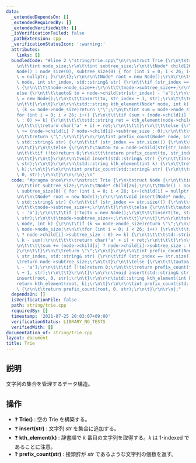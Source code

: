 ```yaml
---
data:
  _extendedDependsOn: []
  _extendedRequiredBy: []
  _extendedVerifiedWith: []
  _isVerificationFailed: false
  _pathExtension: cpp
  _verificationStatusIcon: ':warning:'
  attributes:
    links: []
  bundledCode: "#line 2 \"string/trie.cpp\"\n\r\nstruct Trie {\r\n\tstruct Node {\r\
    \n\t\tint node_size;\r\n\t\tint subtree_size;\r\n\t\tNode* child[26];\r\n\t\t\
    Node() : node_size(0), subtree_size(0) { for (int i = 0; i < 26; i++)child[i]\
    \ = nullptr; }\r\n\t};\r\n\r\n\tNode* root = new Node();\r\n\r\n\tvoid insert(Node*\
    \ node, int str_index, std::string& str) {\r\n\t\tif (str_index == str.size())\
    \ {\r\n\t\t\tnode->node_size++;\r\n\t\t\tnode->subtree_size++;\r\n\t\t}\r\n\t\t\
    else {\r\n\t\t\tauto& to = node->child[str[str_index] - 'a'];\r\n\t\t\tif (!to)to\
    \ = new Node();\r\n\t\t\tinsert(to, str_index + 1, str);\r\n\t\t\tnode->subtree_size++;\r\
    \n\t\t}\r\n\t}\r\n\r\n\tstd::string kth_element(Node* node, int k) {\r\n\t\tif\
    \ (k <= node->node_size)return \"\";\r\n\t\tint sum = node->node_size;\r\n\t\t\
    for (int i = 0; i < 26; i++) {\r\n\t\t\tif (sum + (node->child[i] ? node->child[i]->subtree_size\
    \ : 0) >= k) {\r\n\t\t\t\tstd::string ret = kth_element(node->child[i], k - sum);\r\
    \n\t\t\t\treturn char('a' + i) + ret;\r\n\t\t\t}\r\n\t\t\telse {\r\n\t\t\t\tsum\
    \ += (node->child[i] ? node->child[i]->subtree_size : 0);\r\n\t\t\t}\r\n\t\t}\r\
    \n\t\treturn \"\";\r\n\t}\r\n\r\n\tint prefix_count(Node* node, int str_index,\
    \ std::string& str) {\r\n\t\tif (str_index == str.size()) {\r\n\t\t\treturn node->subtree_size;\r\
    \n\t\t}\r\n\t\telse {\r\n\t\t\tauto& to = node->child[str[str_index] - 'a'];\r\
    \n\t\t\tif (!to)return 0;\r\n\t\t\treturn prefix_count(to, str_index + 1, str);\r\
    \n\t\t}\r\n\t}\r\n\r\n\tvoid insert(std::string& str) {\r\n\t\tinsert(root, 0,\
    \ str);\r\n\t}\r\n\r\n\tstd::string kth_element(int k) {\r\n\t\treturn kth_element(root,\
    \ k);\r\n\t}\r\n\r\n\tint prefix_count(std::string& str) {\r\n\t\treturn prefix_count(root,\
    \ 0, str);\r\n\t}\r\n\r\n};\n"
  code: "#pragma once\r\n\r\nstruct Trie {\r\n\tstruct Node {\r\n\t\tint node_size;\r\
    \n\t\tint subtree_size;\r\n\t\tNode* child[26];\r\n\t\tNode() : node_size(0),\
    \ subtree_size(0) { for (int i = 0; i < 26; i++)child[i] = nullptr; }\r\n\t};\r\
    \n\r\n\tNode* root = new Node();\r\n\r\n\tvoid insert(Node* node, int str_index,\
    \ std::string& str) {\r\n\t\tif (str_index == str.size()) {\r\n\t\t\tnode->node_size++;\r\
    \n\t\t\tnode->subtree_size++;\r\n\t\t}\r\n\t\telse {\r\n\t\t\tauto& to = node->child[str[str_index]\
    \ - 'a'];\r\n\t\t\tif (!to)to = new Node();\r\n\t\t\tinsert(to, str_index + 1,\
    \ str);\r\n\t\t\tnode->subtree_size++;\r\n\t\t}\r\n\t}\r\n\r\n\tstd::string kth_element(Node*\
    \ node, int k) {\r\n\t\tif (k <= node->node_size)return \"\";\r\n\t\tint sum =\
    \ node->node_size;\r\n\t\tfor (int i = 0; i < 26; i++) {\r\n\t\t\tif (sum + (node->child[i]\
    \ ? node->child[i]->subtree_size : 0) >= k) {\r\n\t\t\t\tstd::string ret = kth_element(node->child[i],\
    \ k - sum);\r\n\t\t\t\treturn char('a' + i) + ret;\r\n\t\t\t}\r\n\t\t\telse {\r\
    \n\t\t\t\tsum += (node->child[i] ? node->child[i]->subtree_size : 0);\r\n\t\t\t\
    }\r\n\t\t}\r\n\t\treturn \"\";\r\n\t}\r\n\r\n\tint prefix_count(Node* node, int\
    \ str_index, std::string& str) {\r\n\t\tif (str_index == str.size()) {\r\n\t\t\
    \treturn node->subtree_size;\r\n\t\t}\r\n\t\telse {\r\n\t\t\tauto& to = node->child[str[str_index]\
    \ - 'a'];\r\n\t\t\tif (!to)return 0;\r\n\t\t\treturn prefix_count(to, str_index\
    \ + 1, str);\r\n\t\t}\r\n\t}\r\n\r\n\tvoid insert(std::string& str) {\r\n\t\t\
    insert(root, 0, str);\r\n\t}\r\n\r\n\tstd::string kth_element(int k) {\r\n\t\t\
    return kth_element(root, k);\r\n\t}\r\n\r\n\tint prefix_count(std::string& str)\
    \ {\r\n\t\treturn prefix_count(root, 0, str);\r\n\t}\r\n\r\n};"
  dependsOn: []
  isVerificationFile: false
  path: string/trie.cpp
  requiredBy: []
  timestamp: '2021-07-25 20:03:07+09:00'
  verificationStatus: LIBRARY_NO_TESTS
  verifiedWith: []
documentation_of: string/trie.cpp
layout: document
title: Trie
---
```


## 説明
文字列の集合を管理するデータ構造。

## 操作
- :question: **Trie()** : 空の Trie を構築する。
- :question: **insert(str)** : 文字列 $str$ を集合に追加する。
- :question: **kth_element(k)** : 辞書順で $k$ 番目の文字列を取得する。$k$ は 1-indexed であることに注意。
- :question: **prefix_count(str)** : 接頭辞が $str$ であるような文字列の個数を返す。